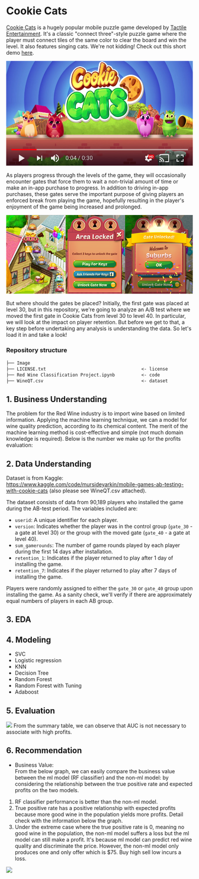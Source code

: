 # Cookie Cats

[Cookie Cats](https://www.facebook.com/cookiecatsgame) is a hugely popular mobile puzzle game developed by [Tactile Entertainment](http://tactile.dk). It's a classic "connect three"-style puzzle game where the player must connect tiles of the same color to clear the board and win the level. It also features singing cats. We're not kidding! Check out this short demo [here](https://youtu.be/GaP5f0jVTWE).

[![Cookie Cats Video](https://github.com/Taweilo/cookie_cats/blob/main/Image/cookie_cats_video.jpeg)](https://youtu.be/GaP5f0jVTWE)

As players progress through the levels of the game, they will occasionally encounter gates that force them to wait a non-trivial amount of time or make an in-app purchase to progress. In addition to driving in-app purchases, these gates serve the important purpose of giving players an enforced break from playing the game, hopefully resulting in the player's enjoyment of the game being increased and prolonged.

![CC Gates](https://github.com/Taweilo/cookie_cats/blob/main/Image/cc_gates.png)

But where should the gates be placed? Initially, the first gate was placed at level 30, but in this repository, we're going to analyze an A/B test where we moved the first gate in Cookie Cats from level 30 to level 40. In particular, we will look at the impact on player retention. But before we get to that, a key step before undertaking any analysis is understanding the data. So let's load it in and take a look!



### Repository structure

```
├── Image
├── LICENSE.txt                                    <- license
├── Red Wine Classification Project.ipynb          <- code
├── WineQT.csv                                     <- dataset
```

## 1. Business Understanding
The problem for the Red Wine industry is to import wine based on limited information. Applying the machine learning technique, we can a model for wine quality prediction, according to its chemical content. The merit of the machine learning method is cost-effective and simple (not much domain knowledge is required). Below is the number we make up for the profits evaluation:


## 2. Data Understanding

Dataset is from Kaggle: https://www.kaggle.com/code/mursideyarkin/mobile-games-ab-testing-with-cookie-cats (also please see WineQT.csv attached). 

The dataset consists of data from 90,189 players who installed the game during the AB-test period. The variables included are:

- `userid`: A unique identifier for each player.
- `version`: Indicates whether the player was in the control group (`gate_30` - a gate at level 30) or the group with the moved gate (`gate_40` - a gate at level 40).
- `sum_gamerounds`: The number of game rounds played by each player during the first 14 days after installation.
- `retention_1`: Indicates if the player returned to play after 1 day of installing the game.
- `retention_7`: Indicates if the player returned to play after 7 days of installing the game.

Players were randomly assigned to either the `gate_30` or `gate_40` group upon installing the game. As a sanity check, we'll verify if there are approximately equal numbers of players in each AB group.

## 3. EDA



## 4. Modeling
* SVC
* Logistic regression
* KNN
* Decision Tree
* Random Forest
* Random Forest with Tuning
* Adaboost

## 5. Evaluation
 <img src="https://github.com/Taweilo/Red_Wine_Quality_Classification_Model/blob/main/Image/5.1 Evaluation.jpg" width="500" >
From the summary table, we can observe that AUC is not necessary to associate with high profits.

## 6. Recommendation
* Business Value: <br>
From the below graph, we can easily compare the business value between the ml model (RF classifier) and the non-ml model: by considering the relationship between the true positive rate and expected profits on the two models. 
1. RF classifier performance is better than the non-ml model.
2. True positive rate has a positive relationship with expected profits because more good wine in the population yields more profits. Detail check with the information below the graph.
3. Under the extreme case where the true positive rate is 0, meaning no good wine in the population, the non-ml model suffers a loss but the ml model can still make a profit. It's because ml model can predict red wine quality and discriminate the price. However, the non-ml model only produces one and only offer which is $75. Buy high sell low incurs a loss. 
  <img src="https://github.com/Taweilo/Red_Wine_Quality_Classification_Model/blob/main/Image/6.1 Business%20value.jpg" width="600" >

 

